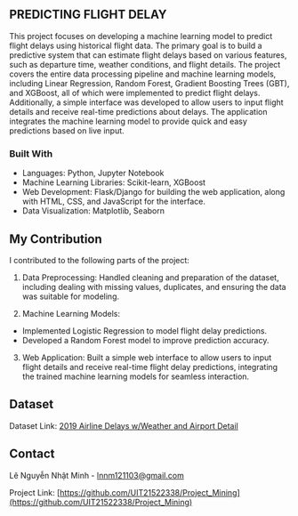 <!-- Improved compatibility of back to top link: See: https://github.com/othneildrew/Best-README-Template/pull/73 -->
<a id="readme-top"></a>
<!-- ABOUT THE PROJECT -->
## PREDICTING FLIGHT DELAY

This project focuses on developing a machine learning model to predict flight delays using historical flight data. The primary goal is to build a predictive system that can estimate flight delays based on various features, such as departure time, weather conditions, and flight details. The project covers the entire data processing pipeline and machine learning models, including Linear Regression, Random Forest, Gradient Boosting Trees (GBT), and XGBoost, all of which were implemented to predict flight delays. Additionally, a simple interface was developed to allow users to input flight details and receive real-time predictions about delays. The application integrates the machine learning model to provide quick and easy predictions based on live input.

### Built With

* Languages: Python, Jupyter Notebook
* Machine Learning Libraries: Scikit-learn, XGBoost
* Web Development: Flask/Django for building the web application, along with HTML, CSS, and JavaScript for the interface.
* Data Visualization: Matplotlib, Seaborn

<!-- CONTRIBUTING -->
## My Contribution

I contributed to the following parts of the project:

1. Data Preprocessing: Handled cleaning and preparation of the dataset, including dealing with missing values, duplicates, and ensuring the data was suitable for modeling.

2. Machine Learning Models:
 * Implemented Logistic Regression to model flight delay predictions.
 * Developed a Random Forest model to improve prediction accuracy.
3. Web Application: Built a simple web interface to allow users to input flight details and receive real-time flight delay predictions, integrating the trained machine learning models for seamless interaction.
<!-- CONTACT -->
## Dataset
Dataset Link: [2019 Airline Delays w/Weather and Airport Detail](https://www.kaggle.com/datasets/threnjen/2019-airline-delays-and-cancellations/data?select=train_sets_documentation.txt)
## Contact

Lê Nguyễn Nhật Minh - lnnm121103@gmail.com

Project Link: [https://github.com/UIT21522338/Project_Mining](https://github.com/UIT21522338/Project_Mining)







<!-- MARKDOWN LINKS & IMAGES -->
<!-- https://www.markdownguide.org/basic-syntax/#reference-style-links -->
[contributors-shield]: https://img.shields.io/github/contributors/othneildrew/Best-README-Template.svg?style=for-the-badge
[contributors-url]: https://github.com/othneildrew/Best-README-Template/graphs/contributors
[forks-shield]: https://img.shields.io/github/forks/othneildrew/Best-README-Template.svg?style=for-the-badge
[forks-url]: https://github.com/othneildrew/Best-README-Template/network/members
[stars-shield]: https://img.shields.io/github/stars/othneildrew/Best-README-Template.svg?style=for-the-badge
[stars-url]: https://github.com/othneildrew/Best-README-Template/stargazers
[issues-shield]: https://img.shields.io/github/issues/othneildrew/Best-README-Template.svg?style=for-the-badge
[issues-url]: https://github.com/othneildrew/Best-README-Template/issues
[license-shield]: https://img.shields.io/github/license/othneildrew/Best-README-Template.svg?style=for-the-badge
[license-url]: https://github.com/othneildrew/Best-README-Template/blob/master/LICENSE.txt
[linkedin-shield]: https://img.shields.io/badge/-LinkedIn-black.svg?style=for-the-badge&logo=linkedin&colorB=555
[linkedin-url]: https://linkedin.com/in/othneildrew
[product-screenshot]: images/screenshot.png
[Python]: https://img.shields.io/badge/python-3670A0?style=for-the-badge&logo=python&logoColor=ffdd54
[Python-url]: https://www.python.org/
[Next.js]: https://img.shields.io/badge/next.js-000000?style=for-the-badge&logo=nextdotjs&logoColor=white
[Next-url]: https://nextjs.org/
[React.js]: https://img.shields.io/badge/React-20232A?style=for-the-badge&logo=react&logoColor=61DAFB
[React-url]: https://reactjs.org/
[Vue.js]: https://img.shields.io/badge/Vue.js-35495E?style=for-the-badge&logo=vuedotjs&logoColor=4FC08D
[Vue-url]: https://vuejs.org/
[Angular.io]: https://img.shields.io/badge/Angular-DD0031?style=for-the-badge&logo=angular&logoColor=white
[Angular-url]: https://angular.io/
[Svelte.dev]: https://img.shields.io/badge/Svelte-4A4A55?style=for-the-badge&logo=svelte&logoColor=FF3E00
[Svelte-url]: https://svelte.dev/
[Laravel.com]: https://img.shields.io/badge/Laravel-FF2D20?style=for-the-badge&logo=laravel&logoColor=white
[Laravel-url]: https://laravel.com
[Bootstrap.com]: https://img.shields.io/badge/Bootstrap-563D7C?style=for-the-badge&logo=bootstrap&logoColor=white
[Bootstrap-url]: https://getbootstrap.com
[JQuery.com]: https://img.shields.io/badge/jQuery-0769AD?style=for-the-badge&logo=jquery&logoColor=white
[JQuery-url]: https://jquery.com 
